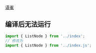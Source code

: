 [语雀](https://www.yuque.com/u22409297/aqgf01/botzrc)

## 编译后无法运行

```js
import { ListNode } from '../index';
// 修改为
import { ListNode } from '../index.js';
```
